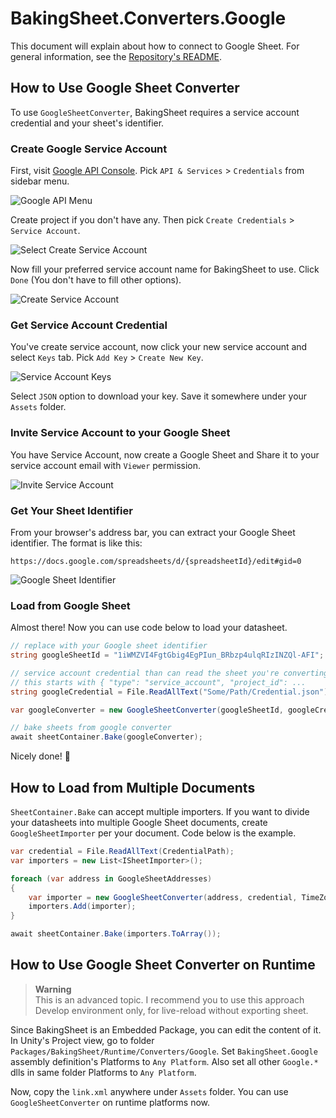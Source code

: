# BakingSheet.Converters.Google
This document will explain about how to connect to Google Sheet. For general information, see the [Repository's README](../README.md).

## How to Use Google Sheet Converter
To use `GoogleSheetConverter`, BakingSheet requires a service account credential and your sheet's identifier.

### Create Google Service Account
First, visit [Google API Console](https://console.cloud.google.com/). Pick `API & Services` > `Credentials` from sidebar menu.

![Google API Menu](../.github/images/gsheet_menu.png)

Create project if you don't have any. Then pick `Create Credentials` > `Service Account`.

![Select Create Service Account](../.github/images/gsheet_sa_list.png)

Now fill your preferred service account name for BakingSheet to use. Click `Done` (You don't have to fill other options).

![Create Service Account](../.github/images/gsheet_sa_create.png)

### Get Service Account Credential
You've create service account, now click your new service account and select `Keys` tab. Pick `Add Key` > `Create New Key`.

![Service Account Keys](../.github/images/gsheet_sa_keys.png)

Select `JSON` option to download your key. Save it somewhere under your `Assets` folder.

### Invite Service Account to your Google Sheet
You have Service Account, now create a Google Sheet and Share it to your service account email with `Viewer` permission.

![Invite Service Account](../.github/images/gsheet_email.png)

### Get Your Sheet Identifier
From your browser's address bar, you can extract your Google Sheet identifier. The format is like this:
```
https://docs.google.com/spreadsheets/d/{spreadsheetId}/edit#gid=0
```
![Google Sheet Identifier](../.github/images/gsheet_identifier.png)

### Load from Google Sheet
Almost there! Now you can use code below to load your datasheet.

```csharp
// replace with your Google sheet identifier
string googleSheetId = "1iWMZVI4FgtGbig4EgPIun_BRbzp4ulqRIzINZQl-AFI";

// service account credential than can read the sheet you're converting
// this starts with { "type": "service_account", "project_id": ...
string googleCredential = File.ReadAllText("Some/Path/Credential.json");

var googleConverter = new GoogleSheetConverter(googleSheetId, googleCredential);

// bake sheets from google converter
await sheetContainer.Bake(googleConverter);
```
Nicely done! 🎉

## How to Load from Multiple Documents
`SheetContainer.Bake` can accept multiple importers. If you want to divide your datasheets into multiple Google Sheet documents, create `GoogleSheetImporter` per your document. Code below is the example.
```csharp
var credential = File.ReadAllText(CredentialPath);
var importers = new List<ISheetImporter>();

foreach (var address in GoogleSheetAddresses)
{
    var importer = new GoogleSheetConverter(address, credential, TimeZoneInfo.Utc);
    importers.Add(importer);
}

await sheetContainer.Bake(importers.ToArray());
```

## How to Use Google Sheet Converter on Runtime
> **Warning**  
> This is an advanced topic. I recommend you to use this approach Develop environment only, for live-reload without exporting sheet.

Since BakingSheet is an Embedded Package, you can edit the content of it. In Unity's Project view, go to folder `Packages/BakingSheet/Runtime/Converters/Google`. Set `BakingSheet.Google` assembly definition's Platforms to `Any Platform`. Also set all other `Google.*` dlls in same folder Platforms to `Any Platform`.

Now, copy the `link.xml` anywhere under `Assets` folder. You can use `GoogleSheetConverter` on runtime platforms now.
